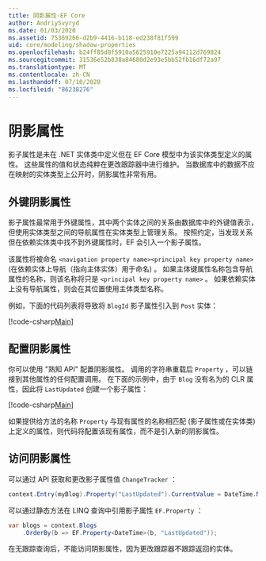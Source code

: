 ```yaml
---
title: 阴影属性-EF Core
author: AndriySvyryd
ms.date: 01/03/2020
ms.assetid: 75369266-d2b9-4416-b118-ed238f81f599
uid: core/modeling/shadow-properties
ms.openlocfilehash: b24ff85d8f5910a5625910e7225a94112d769824
ms.sourcegitcommit: 31536e52b838a84680d2e93e5bb52fb16df72a97
ms.translationtype: MT
ms.contentlocale: zh-CN
ms.lasthandoff: 07/10/2020
ms.locfileid: "86238276"
---
```

# <a name="shadow-properties"></a>阴影属性

影子属性是未在 .NET 实体类中定义但在 EF Core 模型中为该实体类型定义的属性。 这些属性的值和状态纯粹在更改跟踪器中进行维护。 当数据库中的数据不应在映射的实体类型上公开时，阴影属性非常有用。

## <a name="foreign-key-shadow-properties"></a>外键阴影属性

影子属性最常用于外键属性，其中两个实体之间的关系由数据库中的外键值表示，但使用实体类型之间的导航属性在实体类型上管理关系。 按照约定，当发现关系但在依赖实体类中找不到外键属性时，EF 会引入一个影子属性。

该属性将被命名 `<navigation property name><principal key property name>` (在依赖实体上导航（指向主体实体）用于命名) 。 如果主体键属性名称包含导航属性的名称，则该名称将只是 `<principal key property name>` 。 如果依赖实体上没有导航属性，则会在其位置使用主体类型名称。

例如，下面的代码列表将导致将 `BlogId` 影子属性引入到 `Post` 实体：

[!code-csharp[Main](../../../samples/core/Modeling/Conventions/ShadowForeignKey.cs?name=Conventions&highlight=21-23)]

## <a name="configuring-shadow-properties"></a>配置阴影属性

你可以使用 "熟知 API" 配置阴影属性。 调用的字符串重载后 `Property` ，可以链接到其他属性的任何配置调用。 在下面的示例中，由于 `Blog` 没有名为的 CLR 属性，因此将 `LastUpdated` 创建一个影子属性：

[!code-csharp[Main](../../../samples/core/Modeling/FluentAPI/ShadowProperty.cs?name=ShadowProperty&highlight=8)]

如果提供给方法的名称 `Property` 与现有属性的名称相匹配 (影子属性或在实体类) 上定义的属性，则代码将配置该现有属性，而不是引入新的阴影属性。

## <a name="accessing-shadow-properties"></a>访问阴影属性

可以通过 API 获取和更改影子属性值 `ChangeTracker` ：

``` csharp
context.Entry(myBlog).Property("LastUpdated").CurrentValue = DateTime.Now;
```

可以通过静态方法在 LINQ 查询中引用影子属性 `EF.Property` ：

``` csharp
var blogs = context.Blogs
    .OrderBy(b => EF.Property<DateTime>(b, "LastUpdated"));
```

在无跟踪查询后，不能访问阴影属性，因为更改跟踪器不跟踪返回的实体。
